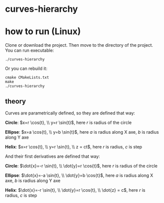# curves-hierarchy

# how to run (Linux)
Clone or download the project. Then move to the directory of the project. You can run executable:

`./curves-hierarchy`

Or you can rebuild it:
```
cmake CMakeLists.txt
make
./curves-hierarchy
```

## theory
Curves are parametrically defined, so they are defined that way:

**Circle**: $x=r \cos{t}, \\ y=r \sin{t}$,  here $r$ is radius of the circle

**Ellipse**: $x=a \cos{t}, \\ y=b \sin{t}$,  here $a$ is radius along X axe, $b$ is radius along Y axe

**Helix**: $x=r \cos{t}, \\ y=r \sin{t}, \\ z = ct$, here $r$ is radius, $c$ is step

And their first derivatives are defined that way:

**Circle**: $\dot{x}=-r \sin{t}, \\ \dot{y}=r \cos{t}$,  here $r$ is radius of the circle

**Ellipse**: $\dot{x}=-a \sin{t}, \\ \dot{y}=b \cos{t}$,  here $a$ is radius along X axe, $b$ is radius along Y axe

**Helix**: $\dot{x}=-r \sin{t}, \\ \dot{y}=r \cos{t}, \\ \dot{z} = c$, here $r$ is radius, $c$ is step
